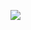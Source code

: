 [![](https://travis-ci.org/saalfeldlab/edge-features.svg?branch=master)](https://travis-ci.org/saalfeldlab/edge-features)

